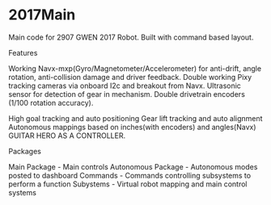 # 2017Main 
Main code for 2907 GWEN 2017 Robot. Built with command based layout. 

Features

Working Navx-mxp(Gyro/Magnetometer/Accelerometer) for anti-drift, angle rotation, anti-collision damage and driver feedback.
Double working Pixy tracking cameras via onboard I2c and breakout from Navx.
Ultrasonic sensor for detection of gear in mechanism.
Double drivetrain encoders (1/100 rotation accuracy).

High goal tracking and auto positioning
Gear lift tracking and auto alignment
Autonomous mappings based on inches(with encoders) and angles(Navx)
GUITAR HERO AS A CONTROLLER.


Packages

Main Package - Main controls
Autonomous Package - Autonomous modes posted to dashboard
Commands - Commands controlling subsystems to perform a function
Subystems - Virtual robot mapping and main control systems
